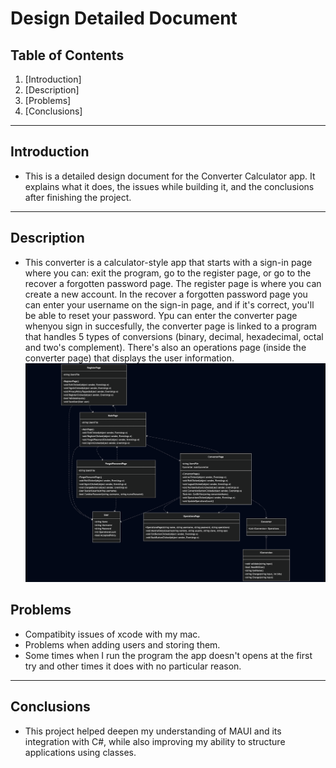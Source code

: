 # Design Detailed Document 

## Table of Contents
1. [Introduction]
3. [Description]
3. [Problems]
4. [Conclusions]

---

## Introduction
- This is a detailed design document for the Converter Calculator app. It explains what it does, the issues while building it, and the conclusions after finishing the project.
---

## Description
- This converter is a calculator-style app that starts with a sign-in page where you can: exit the program, go to the register page, or go to the recover a forgotten password page. The register page is where you can create a new account. In the recover a forgotten password page you can enter your username on the sign-in page, and if it's correct, you'll be able to reset your password. Ypu can enter the converter page whenyou sign in succesfully, the converter page is linked to a program that handles 5 types of conversions (binary, decimal, hexadecimal, octal and two's complement). There's also an operations page (inside the converter page) that displays the user information.
![CalculatorDiagram](./Calculator/Resources/Images/CalculatorDiagram.png)

## Problems 
- Compatibity issues of xcode with my mac.
- Problems when adding users and storing them.
- Some times when I run the program the app doesn't opens at the first try and other times it does with no particular reason.
---

## Conclusions

- This project helped deepen my understanding of MAUI and its integration with C#, while also improving my ability to structure applications using classes.
